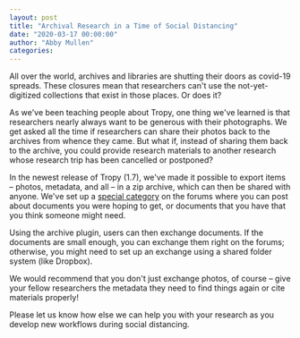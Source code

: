 ```yaml
---
layout: post
title: "Archival Research in a Time of Social Distancing"
date: "2020-03-17 00:00:00"
author: "Abby Mullen"
categories:
---
```


All over the world, archives and libraries are shutting their doors as covid-19 spreads. These closures mean that researchers can't use the not-yet-digitized collections that exist in those places. Or does it?

As we've been teaching people about Tropy, one thing we've learned is that researchers nearly always want to be generous with their photographs. We get asked all the time if researchers can share their photos back to the archives from whence they came. But what if, instead of sharing them back to the archive, you could provide research materials to another research whose research trip has been cancelled or postponed?

In the newest release of Tropy (1.7), we've made it possible to export items – photos, metadata, and all – in a zip archive, which can then be shared with anyone. We've set up a [special category](https://forums.tropy.org/c/document-exchange/13) on the forums where you can post about documents you were hoping to get, or documents that you have that you think someone might need.

Using the archive plugin, users can then exchange documents. If the documents are small enough, you can exchange them right on the forums; otherwise, you might need to set up an exchange using a shared folder system (like Dropbox).

We would recommend that you don't just exchange photos, of course – give your fellow researchers the metadata they need to find things again or cite materials properly!

Please let us know how else we can help you with your research as you develop new workflows during social distancing.
